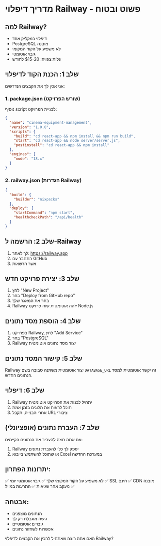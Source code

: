 # מדריך דיפלוי Railway - פשוט ובטוח

## למה Railway?
- דיפלוי במקליק אחד
- PostgreSQL מובנה
- לא משפיע על הקוד המקומי
- גיבוי אוטומטי
- עלות צפויה: $15-20 לחודש

## שלב 1: הכנת הקוד לדיפלוי

אני אכין לך את הקבצים הנדרשים:

### 1. package.json (שורש הפרויקט)
נוסיף script לבניית הפרויקט:

```json
{
  "name": "cinema-equipment-management",
  "version": "1.0.0",
  "scripts": {
    "build": "cd react-app && npm install && npm run build",
    "start": "cd react-app && node server/server.js",
    "postinstall": "cd react-app && npm install"
  },
  "engines": {
    "node": "18.x"
  }
}
```

### 2. railway.json (הגדרות Railway)
```json
{
  "build": {
    "builder": "nixpacks"
  },
  "deploy": {
    "startCommand": "npm start",
    "healthcheckPath": "/api/health"
  }
}
```

## שלב 2: הרשמה ל-Railway

1. לך לאתר: https://railway.app
2. התחבר עם GitHub
3. אשר הרשאות

## שלב 3: יצירת פרויקט חדש

1. לחץ "New Project"
2. בחר "Deploy from GitHub repo"
3. בחר את המאגר שלך
4. Railway יזהה אוטומטית שזה פרויקט Node.js

## שלב 4: הוספת מסד נתונים

1. בפרויקט Railway, לחץ "Add Service"
2. בחר "PostgreSQL"
3. Railway יצור מסד נתונים אוטומטית

## שלב 5: קישור המסד נתונים

Railway יצור אוטומטית משתנה סביבה בשם `DATABASE_URL`
זה יקשר אוטומטית למסד הנתונים החדש.

## שלב 6: דיפלוי

1. Railway יתחיל לבנות את הפרויקט אוטומטית
2. תוכל לראות את הלוגים בזמן אמת
3. אחרי הבנייה, תקבל URL ציבורי

## שלב 7: העברת נתונים (אופציונלי)

אם אתה רוצה להעביר את הנתונים הקיימים:
1. Railway יספק לך כלי להעברת נתונים
2. או שתוכל להשתמש בייבוא Excel במערכת החדשה

## יתרונות הפתרון:
✅ לא משפיע על הקוד המקומי שלך
✅ גיבוי אוטומטי יומי
✅ SSL חינם
✅ CDN מובנה
✅ מעקב אחר שגיאות
✅ התרעות במייל

## אבטחה:
- הנתונים מוצפנים
- גישה מוגבלת רק לך
- גיבויים אוטומטיים
- אפשרות לשחזור נתונים

האם אתה רוצה שאתחיל להכין את הקבצים לדיפלוי Railway?